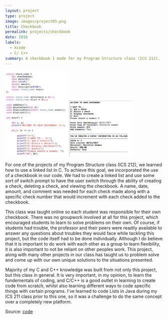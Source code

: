 ```yaml
---
layout: project
type: project
image: images/project03.png
title: Checkbook
permalink: projects/checkbook
date: 2016
labels:
  - Xcode
  - C/ C++
summary: A checkbook I made for my Program Structure class (ICS 212).
---
```



<img class="ui image" src="../images/codeimage.png" width ="200">
<img class="ui image" src="../images/testimage.png" width="200">
<br>

For one of the projects of my Program Structure class (ICS 212), we learned how to use a linked list in C. To achieve this goal, we incorporated the use of a checkbook in our code. We had to create a linked list and use some sort of switch prompt to have the user switch through the ability of creating a check, deleting a check, and viewing the checkbook. A name, date, amount, and comment was needed for each check made along with a specific check number that would increment with each check added to the checkbook.



This class was taught online so each student was responsible for their own checkbook. There was no groupwork involved at all for this project, which encouraged students to learn to solve problems on their own. Of course, if students had trouble, the professor and their peers were readily available to answer any questions about troubles they would face while tackling this project, but the code itself had to be done individually. Although I do believe that it is important to do work with each other as a group to learn flexibility, it is also important to not be reliant on other peoples work. This project, along with many other projects in our class has taught us to problem solve and come up with our own unique solutions to the situations presented.

Majority of my C and C++ knowledge was built from not only this project, but this class in general. It is very important, in my opinion, to learn the fundementals of coding, and C/C++ is a good outlet in learning to create code from scratch, whilst also learning different ways to code specific things with certain programs. I've learned to code Lists in Java during my ICS 211 class prior to this one, so it was a challenge to do the same concept over a completely new platform.

Source: <a href="https://github.com/cadamos/cadamos.github.io/blob/master/checkbookCode"><i class="large github icon "></i>code</a>

